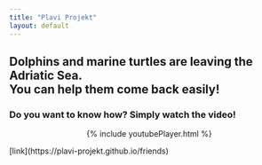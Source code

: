 ```yaml
---
title: "Plavi Projekt"
layout: default
---
```

## Dolphins and marine turtles are leaving the Adriatic Sea. <br/> You can help them come back easily!
### Do you want to know how? Simply watch the video!
<p align="center">
{% include youtubePlayer.html %}
</p>
[link](https://plavi-projekt.github.io/friends)
